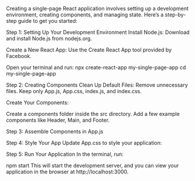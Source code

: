 Creating a single-page React application involves setting up a development environment, creating components, and managing state. Here’s a step-by-step guide to get you started:

Step 1: Setting Up Your Development Environment
Install Node.js: Download and install Node.js from nodejs.org.

Create a New React App: Use the Create React App tool provided by Facebook.

Open your terminal and run:
npx create-react-app my-single-page-app
cd my-single-page-app

Step 2: Creating Components
Clean Up Default Files: Remove unnecessary files. Keep only App.js, App.css, index.js, and index.css.

Create Your Components:

Create a components folder inside the src directory.
Add a few example components like Header, Main, and Footer.

Step 3: Assemble Components in App.js

Step 4: Style Your App
Update App.css to style your application:

Step 5: Run Your Application
In the terminal, run:

npm start
This will start the development server, and you can view your application in the browser at http://localhost:3000.

